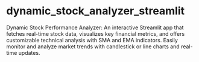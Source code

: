 # dynamic_stock_analyzer_streamlit
Dynamic Stock Performance Analyzer: An interactive Streamlit app that fetches real-time stock data, visualizes key financial metrics, and offers customizable technical analysis with SMA and EMA indicators. Easily monitor and analyze market trends with candlestick or line charts and real-time updates.
